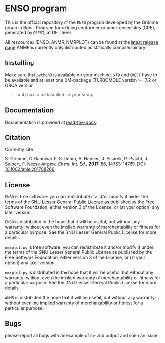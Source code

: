 ENSO program
============

This is the official repository of the `ENSO` program developed by the Grimme 
group in Bonn.
Program for refining conformer-rotamer-ensembles (CRE), generated by `CREST`, 
at DFT level.

All rescources (ENSO, ANMR, NMRPLOT) can be found at the 
[latest release page](https://github.com/grimme-lab/enso/releases/latest)
ANMR is currently only distributed as statically compiled binary!

Installing
----------

Make sure that `python3` is available on your machine.
`xTB` and `CREST` have to be available and at least 
one QM-package (TURBOMOLE version >= 7.2 or ORCA version
>= 4) has to be installed on your setup.

Documentation
-------------

Documentation is provided at 
[read-the-docs](https://xtb-docs.readthedocs.io/en/latest/contents.html).


Citation
--------

Currently cite:

S. Grimme, C. Bannwarth, S. Dohm, A. Hansen, J. Pisarek, P. Pracht, J. Seibert, 
F. Neese *Angew. Chem. Int. Ed.*, **2017**, 56, 14763-14769. 
DOI: [10.1002/anie.201708266](https://doi.org/10.1002/anie.201708266)


License
-------

`ENSO` is free software: you can redistribute it and/or modify it under
the terms of the GNU Lesser General Public License as published by
the Free Software Foundation, either version 3 of the License, or
(at your option) any later version.

`ENSO` is distributed in the hope that it will be useful,
but without any warranty; without even the implied warranty of
merchantability or fitness for a particular purpose. See the
GNU Lesser General Public License for more details.

`nmrplot.py` is free software: you can redistribute it and/or modify it under
the terms of the GNU Lesser General Public License as published by
the Free Software Foundation, either version 3 of the License, or
(at your option) any later version.

`nmrplot.py` is distributed in the hope that it will be useful,
but without any warranty; without even the implied warranty of
merchantability or fitness for a particular purpose. See the
GNU Lesser General Public License for more details.

`ANMR` is distributed the hope that it will be useful,
but without any warranty; without even the implied warranty of
merchantability or fitness for a particular purpose.

Bugs
----

please report all bugs with an example of in- and output and open an issue.
